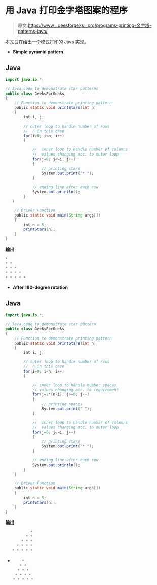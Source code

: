 # 用 Java 打印金字塔图案的程序

> 原文:[https://www . geesforgeks . org/programs-printing-金字塔-patterns-java/](https://www.geeksforgeeks.org/programs-printing-pyramid-patterns-java/)

本文旨在给出一个模式打印的 Java 实现。

*   **Simple pyramid pattern**

## Java

```java
import java.io.*;

// Java code to demonstrate star patterns
public class GeeksForGeeks
{
    // Function to demonstrate printing pattern
    public static void printStars(int n)
    {
        int i, j;

        // outer loop to handle number of rows
        //  n in this case
        for(i=0; i<n; i++)
        {

            //  inner loop to handle number of columns
            //  values changing acc. to outer loop   
            for(j=0; j<=i; j++)
            {
                // printing stars
                System.out.print("* ");
            }

            // ending line after each row
            System.out.println();
        }
   }

    // Driver Function
    public static void main(String args[])
    {
        int n = 5;
        printStars(n);
    }
}
```

**输出**

```java
* 
* * 
* * * 
* * * * 
* * * * * 

```

*   **After 180-degree rotation**

## Java

```java
import java.io.*;

// Java code to demonstrate star pattern
public class GeeksForGeeks
{
    // Function to demonstrate printing pattern
    public static void printStars(int n)
    {
        int i, j;

        // outer loop to handle number of rows
        //  n in this case
        for(i=0; i<n; i++)
        {

            // inner loop to handle number spaces
            // values changing acc. to requirement
            for(j=2*(n-i); j>=0; j--)
            {
                // printing spaces
                System.out.print(" ");
            }

            //  inner loop to handle number of columns
            //  values changing acc. to outer loop
            for(j=0; j<=i; j++)
            {
                // printing stars
                System.out.print("* ");
            }

            // ending line after each row
            System.out.println();
        }
    }

    // Driver Function
    public static void main(String args[])
    {
        int n = 5;
        printStars(n);
    }
}
```

**输出**

```java
           * 
         * * 
       * * * 
     * * * * 
   * * * * * 

```

*   ```java
        * 
       * * 
      * * * 
     * * * * 
    * * * * * 

    ```